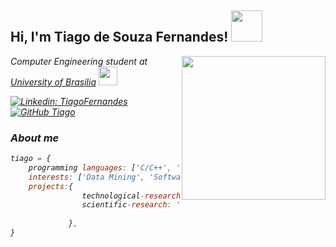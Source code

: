 <h2> Hi, I'm Tiago de Souza Fernandes! <img src="https://64.media.tumblr.com/b79f5a5046c6143bcaf294da73a31250/tumblr_n5c8uzsfw01ta6kmeo1_400.gif" width="50"></h2>

<img align='right' src="https://media.giphy.com/media/xUA7bdpLxQhsSQdyog/giphy.gif" width="230">

<p><em>Computer Engineering student at <a href="http://www.unb.br">University of Brasilia</a> <img src="https://asmetro.org.br/portalsn/wp-content/uploads/2016/11/UnB.png" width="30"></br>

[![Linkedin: TiagoFernandes](https://img.shields.io/badge/-TiagoFernandes-blue?style=flat-square&logo=Linkedin&logoColor=white&link=https://www.linkedin.com/in/tiago-de-souza-fernandes-7335b5117/)](https://www.linkedin.com/in/tiago-de-souza-fernandes-7335b5117/) [![GitHub Tiago](https://img.shields.io/github/followers/Tiagosf00?label=follow&style=social)](https://github.com/Tiagosf00)


### About me

```javascript
tiago = {
    programming languages: ['C/C++', 'Python', 'Matlab/Octave', 'HTML', 'Dart', 'JavaScript'],
    interests: ['Data Mining', 'Software Engineering', 'Competitive Programming'],
    projects:{
                technological-research: 'Python Package Development for Migration between Electronic Judges',
                scientific-research: 'Data Mining for Analysis of Trajectories of Undergraduate Students \
                                      at the University of Brasília',
             },
}
```
